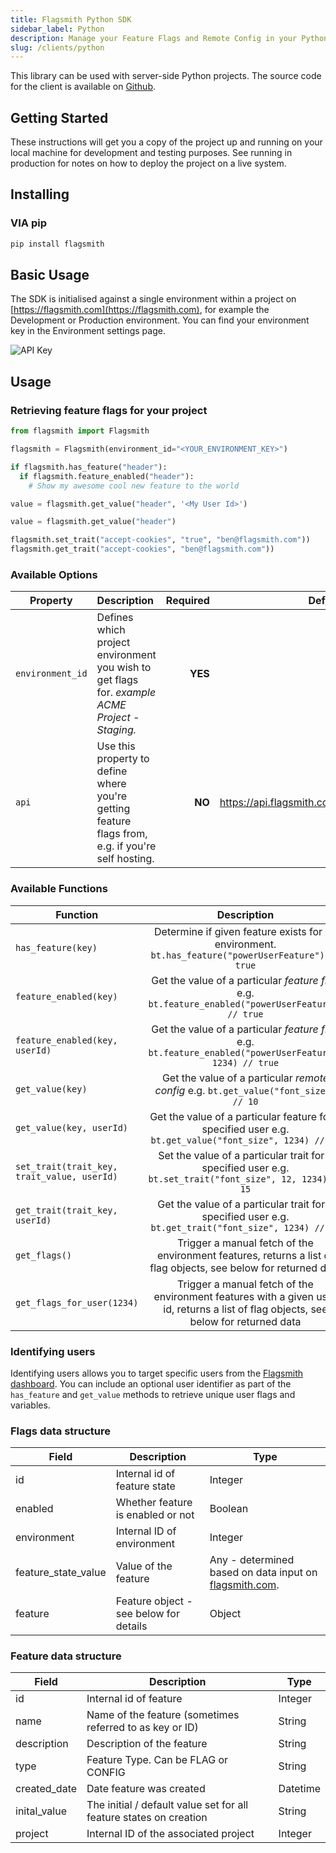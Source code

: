 ```yaml
---
title: Flagsmith Python SDK
sidebar_label: Python
description: Manage your Feature Flags and Remote Config in your Python applications.
slug: /clients/python
---
```


This library can be used with server-side Python projects. The source code for the client is available on
[Github](https://github.com/flagsmith/flagsmith-python-client).

## Getting Started

These instructions will get you a copy of the project up and running on your local machine for development and testing
purposes. See running in production for notes on how to deploy the project on a live system.

## Installing

### VIA pip

```bash
pip install flagsmith
```

## Basic Usage

The SDK is initialised against a single environment within a project on [https://flagsmith.com](https://flagsmith.com),
for example the Development or Production environment. You can find your environment key in the Environment settings
page.

![API Key](/img/api-key.png)

## Usage

### Retrieving feature flags for your project

```python
from flagsmith import Flagsmith

flagsmith = Flagsmith(environment_id="<YOUR_ENVIRONMENT_KEY>")

if flagsmith.has_feature("header"):
  if flagsmith.feature_enabled("header"):
    # Show my awesome cool new feature to the world

value = flagsmith.get_value("header", '<My User Id>')

value = flagsmith.get_value("header")

flagsmith.set_trait("accept-cookies", "true", "ben@flagsmith.com"))
flagsmith.get_trait("accept-cookies", "ben@flagsmith.com"))
```

### Available Options

| Property         | Description                                                                                       | Required |                     Default Value |
| ---------------- | :------------------------------------------------------------------------------------------------ | -------: | --------------------------------: |
| `environment_id` | Defines which project environment you wish to get flags for. _example ACME Project - Staging._    |  **YES** |                              None |
| `api`            | Use this property to define where you're getting feature flags from, e.g. if you're self hosting. |   **NO** | https://api.flagsmith.com/api/v1/ |

### Available Functions

| Function                                    |                                                             Description                                                              |
| ------------------------------------------- | :----------------------------------------------------------------------------------------------------------------------------------: |
| `has_feature(key)`                          |                  Determine if given feature exists for an environment. `bt.has_feature("powerUserFeature") // true`                  |
| `feature_enabled(key)`                      |                  Get the value of a particular _feature flag_ e.g. `bt.feature_enabled("powerUserFeature") // true`                  |
| `feature_enabled(key, userId)`              |               Get the value of a particular _feature flag_ e.g. `bt.feature_enabled("powerUserFeature", 1234) // true`               |
| `get_value(key)`                            |                         Get the value of a particular _remote config_ e.g. `bt.get_value("font_size") // 10`                         |
| `get_value(key, userId)`                    |               Get the value of a particular feature for a specified user e.g. `bt.get_value("font_size", 1234) // 15`                |
| `set_trait(trait_key, trait_value, userId)` |              Set the value of a particular trait for a specified user e.g. `bt.set_trait("font_size", 12, 1234) // 15`               |
| `get_trait(trait_key, userId)`              |                Get the value of a particular trait for a specified user e.g. `bt.get_trait("font_size", 1234) // 12`                 |
| `get_flags()`                               |           Trigger a manual fetch of the environment features, returns a list of flag objects, see below for returned data            |
| `get_flags_for_user(1234)`                  | Trigger a manual fetch of the environment features with a given user id, returns a list of flag objects, see below for returned data |

### Identifying users

Identifying users allows you to target specific users from the [Flagsmith dashboard](https://flagsmith.com/). You can
include an optional user identifier as part of the `has_feature` and `get_value` methods to retrieve unique user flags
and variables.

### Flags data structure

| Field               | Description                            | Type                                                                            |
| ------------------- | -------------------------------------- | ------------------------------------------------------------------------------- |
| id                  | Internal id of feature state           | Integer                                                                         |
| enabled             | Whether feature is enabled or not      | Boolean                                                                         |
| environment         | Internal ID of environment             | Integer                                                                         |
| feature_state_value | Value of the feature                   | Any - determined based on data input on [flagsmith.com](https://flagsmith.com). |
| feature             | Feature object - see below for details | Object                                                                          |

### Feature data structure

| Field        | Description                                                        | Type     |
| ------------ | ------------------------------------------------------------------ | -------- |
| id           | Internal id of feature                                             | Integer  |
| name         | Name of the feature (sometimes referred to as key or ID)           | String   |
| description  | Description of the feature                                         | String   |
| type         | Feature Type. Can be FLAG or CONFIG                                | String   |
| created_date | Date feature was created                                           | Datetime |
| inital_value | The initial / default value set for all feature states on creation | String   |
| project      | Internal ID of the associated project                              | Integer  |
